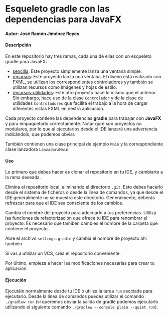 # Esqueleto gradle con las dependencias para JavaFX

#### Autor: José Ramón Jiménez Reyes

#### Descripción

En este repositorio hay tres ramas, cada una de ellas con un esqueleto gradle para JavaFX:

- [sencilla](../../tree/sencilla): Este proyecto simplemente lanza una ventana simple.
- [recursos](../../tree/recursos): Este proyecto lanza una ventana. El diseño está realizado con FXML, se utilizan los correspondientes controladores yy también se utilizan recursos como imágenes y hojas de estilo.
- [recursos-utilidades](../../tree/recursos-utilidades): Este otro proyecto hace lo mismo que el anterior. Sin embargo, hace uso de la clase `Controlador` y de la clase de utilidades `Controladores` que facilita el trabajo a la hora de cargar diferentes vistas FXML en nestra aplicación.

Cada proyecto contiene las dependencias **gradle** para trabajar con **JavaFX** y para empaquetarlo correctamente. Notar qure son proyectos no modulares, por lo que al ejecutarlos desde el IDE lanzará una advertencia indicándolo, que podemos obviar.

También contienen una clase principal de ejemplo `Main` y la correspondiente clase lanzadora `LanzadoraMain`.

#### Uso

Lo primero que debes hacer es clonar el repositorio en tu IDE, y cambiarte a la rama deseada.

Elimina el repositorio local, eliminando el directorio `.git`. Esto debes hacerlo desde el sistema de ficheros o desde la línea de comandos, ya que desde el IDE generalmente no se muestra este directorio. Generalmente, deberás refrescar para que el IDE sea consciente de los cambios.

Cambia el nombre del proyecto para adecuarlo a tus preferencias. Utiliza las funciones de refactorización que ofrece tu IDE para renombrar el proyecto. Es necesario que tamibén cambies el nombre de la carpeta que contiene el proyecto.

Abre el archivo `settings.gradle` y cambia el nombre de proyecto ahí también.

Si vas a utilizar un VCS, crea el repositorio conveniente.

Por último, empieza a hacer las modificaciones necesarias para crear tu aplicación.

#### Ejecución

Ejecutálo normalmente desde tu IDE o utiliza la tarea `run` asociada para ejecutarlo. Desde la línea de comandos puedes utilizar el comando `./gradlew run` (si queremos obviar la salida de gradle podemos ejecutarlo utilizando el siguiente comando `./gradlew --console plain --quiet run`).
